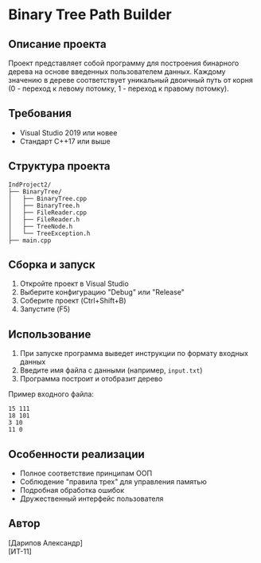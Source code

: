 # Binary Tree Path Builder

## Описание проекта
Проект представляет собой программу для построения бинарного дерева на основе введенных пользователем данных. Каждому значению в дереве соответствует уникальный двоичный путь от корня (0 - переход к левому потомку, 1 - переход к правому потомку).

## Требования
- Visual Studio 2019 или новее
- Стандарт C++17 или выше

## Структура проекта
```
IndProject2/
├── BinaryTree/
│   ├── BinaryTree.cpp
│   ├── BinaryTree.h
│   ├── FileReader.cpp
│   ├── FileReader.h
│   ├── TreeNode.h
│   └── TreeException.h
├── main.cpp
```

## Сборка и запуск
1. Откройте проект в Visual Studio
2. Выберите конфигурацию "Debug" или "Release"
3. Соберите проект (Ctrl+Shift+B)
4. Запустите (F5)

## Использование
1. При запуске программа выведет инструкции по формату входных данных
2. Введите имя файла с данными (например, `input.txt`)
3. Программа построит и отобразит дерево

Пример входного файла:
```
15 111
18 101
3 10
11 0
```

## Особенности реализации
- Полное соответствие принципам ООП
- Соблюдение "правила трех" для управления памятью
- Подробная обработка ошибок
- Дружественный интерфейс пользователя

## Автор
[Дарипов Александр]  
[ИТ-11]
